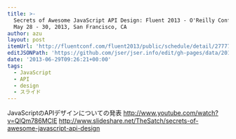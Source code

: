 ```yaml
---
title: >-
  Secrets of Awesome JavaScript API Design: Fluent 2013 - O'Reilly Conferences,
  May 28 - 30, 2013, San Francisco, CA
author: azu
layout: post
itemUrl: 'http://fluentconf.com/fluent2013/public/schedule/detail/27777'
editJSONPath: 'https://github.com/jser/jser.info/edit/gh-pages/data/2013/06/index.json'
date: '2013-06-29T09:26:21+00:00'
tags:
  - JavaScript
  - API
  - design
  - スライド
---
```

JavaScriptのAPIデザインについての発表
http://www.youtube.com/watch?v=QlQm786MClE
http://www.slideshare.net/TheSatch/secrets-of-awesome-javascript-api-design
